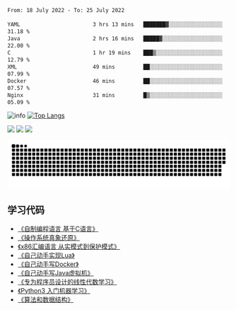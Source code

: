 <!--START_SECTION:waka-->

```text
From: 18 July 2022 - To: 25 July 2022

YAML                       3 hrs 13 mins   ███████▓░░░░░░░░░░░░░░░░░   31.18 %
Java                       2 hrs 16 mins   █████▓░░░░░░░░░░░░░░░░░░░   22.00 %
C                          1 hr 19 mins    ███▒░░░░░░░░░░░░░░░░░░░░░   12.79 %
XML                        49 mins         ██░░░░░░░░░░░░░░░░░░░░░░░   07.99 %
Docker                     46 mins         ██░░░░░░░░░░░░░░░░░░░░░░░   07.57 %
Nginx                      31 mins         █▒░░░░░░░░░░░░░░░░░░░░░░░   05.09 %
```

<!--END_SECTION:waka-->

![info](https://github-readme-stats.vercel.app/api?username=chenlingmin&show_icons=true&count_private=true&hide=prs&theme=default_repocard)
[![Top Langs](https://github-readme-stats.vercel.app/api/top-langs/?username=chenlingmin&layout=compact)](https://github.com/anuraghazra/github-readme-stats)


[![](https://img.shields.io/badge/OS-Arch%20Linux-33aadd?style=flat-square&logo=arch-linux&logoColor=ffffff)](https://www.archlinux.org/)
[![](https://img.shields.io/badge/macOS-Hackintosh-292e33?style=flat-square&logo=apple&logoColor=ffffff)](https://www.tonymacx86.com/)
![](https://visitor-badge.glitch.me/badge?page_id=CasterWx.readme)

![](https://raw.githubusercontent.com/chenlingmin/chenlingmin/main/assets/github-contribution-grid-snake.svg)  

## 学习代码

* [《自制编程语言 基于C语言》](https://github.com/chenlingmin/sparrow)
* [《操作系统真象还原》](https://github.com/chenlingmin/os-learn)
* [《x86汇编语言 从实模式到保护模式》](https://github.com/chenlingmin/x86_assembly)
* [《自己动手实现Lua》](https://github.com/chenlingmin/luago)
* [《自己动手写Docker》](https://github.com/chenlingmin/mydocker)
* [《自己动手写Java虚拟机》](https://github.com/chenlingmin/jvmgo)
* [《专为程序员设计的线性代数学习》](https://github.com/chenlingmin/Play-with-Linear-Algebra)
* [《Python3 入门机器学习》](https://github.com/chenlingmin/python3-ml)
* [《算法和数据结构》](https://github.com/chenlingmin/algorithms)
